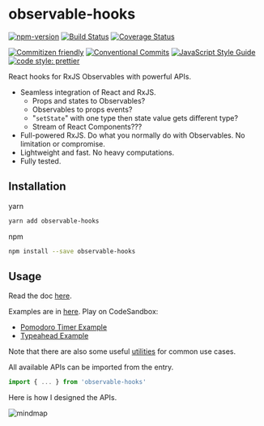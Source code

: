 # observable-hooks

[![npm-version](https://img.shields.io/npm/v/observable-hooks.svg)](https://www.npmjs.com/package/observable-hooks)
[![Build Status](https://travis-ci.org/crimx/observable-hooks.svg?branch=master)](https://travis-ci.org/crimx/observable-hooks)
[![Coverage Status](https://coveralls.io/repos/github/crimx/observable-hooks/badge.svg?branch=master)](https://coveralls.io/github/crimx/observable-hooks?branch=master)

[![Commitizen friendly](https://img.shields.io/badge/commitizen-friendly-brightgreen.svg?maxAge=2592000)](http://commitizen.github.io/cz-cli/)
[![Conventional Commits](https://img.shields.io/badge/Conventional%20Commits-1.0.0-brightgreen.svg?maxAge=2592000)](https://conventionalcommits.org)
[![JavaScript Style Guide](https://img.shields.io/badge/code_style-standard-brightgreen.svg)](https://standardjs.com)
[![code style: prettier](https://img.shields.io/badge/code_style-prettier-ff69b4.svg?style=flat-square)](https://github.com/prettier/prettier)

React hooks for RxJS Observables with powerful APIs.

- Seamless integration of React and RxJS.
  - Props and states to Observables?
  - Observables to props events?
  - "`setState`" with one type then state value gets different type?
  - Stream of React Components???
- Full-powered RxJS. Do what you normally do with Observables. No limitation or compromise.
- Lightweight and fast. No heavy computations.
- Fully tested.

## Installation

yarn

```bash
yarn add observable-hooks
```

npm

```bash
npm install --save observable-hooks
```

## Usage

Read the doc [here](https://www.crimx.com/observable-hooks).

Examples are in [here](https://github.com/crimx/observable-hooks/tree/master/examples). Play on CodeSandbox:

- [Pomodoro Timer Example](https://codesandbox.io/s/github/crimx/observable-hooks/tree/master/examples/pomodoro-timer)
- [Typeahead Example](https://codesandbox.io/s/github/crimx/observable-hooks/tree/master/examples/typeahead)

Note that there are also some useful [utilities](https://www.crimx.com/observable-hooks/modules/_helpers_.html) for common use cases.

All available APIs can be imported from the entry.

```javascript
import { ... } from 'observable-hooks'
```

Here is how I designed the APIs.

![mindmap](https://github.com/crimx/observable-hooks/blob/master/observable-hooks.png?raw=true)
